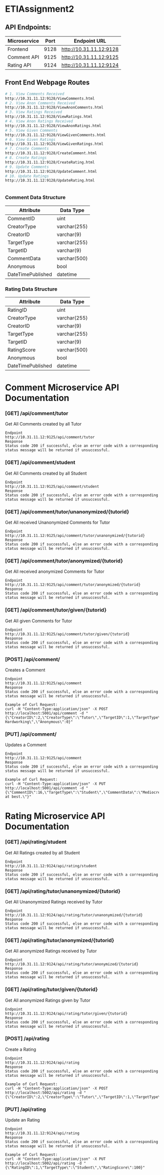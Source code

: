 # ETIAssignment2
## API Endpoints:
| Microservice  | Port | Endpoint URL |
| ------------- | ---- | ------------ |
| Frontend  | 9128 | http://10.31.11.12:9128 |
| Comment API  | 9125 | http://10.31.11.12:9125 |
| Rating API  | 9124 | http://10.31.11.12:9124 |

## Front End Webpage Routes
```sh
# 1. View Comments Received
http://10.31.11.12:9128/ViewComments.html
# 2. View Anon Comments Received
http://10.31.11.12:9128/ViewAnonComments.html
# 3. View Ratings Received
http://10.31.11.12:9128/ViewRatings.html
# 4. View Anon Ratings Received
http://10.31.11.12:9128/ViewAnonRatings.html
# 5. View Given Comments 
http://10.31.11.12:9128/ViewGivenComments.html
# 6. View Given Ratings 
http://10.31.11.12:9128/ViewGivenRatings.html
# 7. Create Comments 
http://10.31.11.12:9128/CreateComment.html
# 8. Create Ratings 
http://10.31.11.12:9128/CreateRating.html
# 9. Update Comments 
http://10.31.11.12:9128/UpdateComment.html
# 10. Update Ratings 
http://10.31.11.12:9128/UpdateRating.html



```


### Comment Data Structure
| Attribute | Data Type |
| --------- | ---- |
| CommentID | uint |
| CreatorType | varchar(255) |
| CreatorID | varchar(9) |
| TargetType | varchar(255) |
| TargetID | varchar(9) |
| CommentData | varchar(500) |
| Anonymous | bool |
| DateTimePublished | datetime |

### Rating Data Structure
| Attribute | Data Type |
| --------- | ---- |
| RatingID | uint |
| CreatorType | varchar(255) |
| CreatorID | varchar(9) |
| TargetType | varchar(255) |
| TargetID | varchar(9) |
| RatingScore | varchar(500) |
| Anonymous | bool |
| DateTimePublished | datetime |

# Comment Microservice API Documentation
### [GET] /api/comment/tutor
Get All Comments created by all Tutor
```
Endpoint
http://10.31.11.12:9125/api/comment/tutor
Response
Status code 200 if successful, else an error code with a corresponding status message will be returned if unsuccessful. 
```

### [GET] /api/comment/student
Get All Comments created by all Student
```
Endpoint
http://10.31.11.12:9125/api/comment/student
Response
Status code 200 if successful, else an error code with a corresponding status message will be returned if unsuccessful. 
```

### [GET] /api/comment/tutor/unanonymized/{tutorid}
Get All received Unanonymized Comments for Tutor
```
Endpoint
http://10.31.11.12:9125/api/comment/tutor/unanonymized/{tutorid}
Response
Status code 200 if successful, else an error code with a corresponding status message will be returned if unsuccessful. 
```

### [GET] /api/comment/tutor/anonymized/{tutorid}
Get All received anonymized Comments for Tutor
```
Endpoint
http://10.31.11.12:9125/api/comment/tutor/anonymized/{tutorid}
Response
Status code 200 if successful, else an error code with a corresponding status message will be returned if unsuccessful. 
```

### [GET] /api/comment/tutor/given/{tutorid}
Get All given Comments for Tutor
```
Endpoint
http://10.31.11.12:9125/api/comment/tutor/given/{tutorid}
Response
Status code 200 if successful, else an error code with a corresponding status message will be returned if unsuccessful. 
```

### [POST] /api/comment/
Creates a Comment
```
Endpoint
http://10.31.11.12:9125/api/comment
Response
Status code 200 if successful, else an error code with a corresponding status message will be returned if unsuccessful. 

Example of Curl Request: 
curl -H "Content-Type:application/json" -X POST http://localhost:5001/api/comment -d "{\"CreatorID\":2,\"CreatorType\":\"Tutor\",\"TargetID\":1,\"TargetType\":\"Student\",\"CommentData\":\"Very Hardworking\",\"Anonymous\":0}"

```

### [PUT] /api/comment/
Updates a Comment
```
Endpoint
http://10.31.11.12:9125/api/comment
Response
Status code 200 if successful, else an error code with a corresponding status message will be returned if unsuccessful. 

Example of Curl Request: 
curl -H "Content-Type:application/json" -X PUT http://localhost:5001/api/comment -d "{\"CommentID\":16,\"TargetType\":\"Student\",\"CommentData\":\"Mediocre at best.\"}"

```

# Rating Microservice API Documentation
### [GET] /api/rating/student
Get All Ratings created by all Student
```
Endpoint
http://10.31.11.12:9124/api/rating/student
Response
Status code 200 if successful, else an error code with a corresponding status message will be returned if unsuccessful. 
```

### [GET] /api/rating/tutor/unanonymized/{tutorid}
Get All Unanonymized Ratings received by Tutor
```
Endpoint
http://10.31.11.12:9124/api/rating/tutor/unanonymized/{tutorid}
Response
Status code 200 if successful, else an error code with a corresponding status message will be returned if unsuccessful. 
```

### [GET] /api/rating/tutor/anonymized/{tutorid}
Get All anonymized Ratings received by Tutor
```
Endpoint
http://10.31.11.12:9124/api/rating/tutor/anonymized/{tutorid}
Response
Status code 200 if successful, else an error code with a corresponding status message will be returned if unsuccessful. 
```

### [GET] /api/rating/tutor/given/{tutorid}
Get All anonymized Ratings given by Tutor
```
Endpoint
http://10.31.11.12:9124/api/rating/tutor/given/{tutorid}
Response
Status code 200 if successful, else an error code with a corresponding status message will be returned if unsuccessful. 
```

### [POST] /api/rating
Create a Rating
```
Endpoint
http://10.31.11.12:9124/api/rating
Response
Status code 200 if successful, else an error code with a corresponding status message will be returned if unsuccessful. 

Example of Curl Request:
curl -H "Content-Type:application/json" -X POST http://localhost:5002/api/rating -d "{\"CreatorID\":2,\"CreatorType\":\"Tutor\",\"TargetID\":1,\"TargetType\":\"Student\",\"RatingScore\":5,\"Anonymous\":0}"

```

### [PUT] /api/rating
Update an Rating
```
Endpoint
http://10.31.11.12:9124/api/rating
Response
Status code 200 if successful, else an error code with a corresponding status message will be returned if unsuccessful. 

Example of Curl Request:
curl -H "Content-Type:application/json" -X PUT http://localhost:5002/api/rating -d "{\"RatingID\":1,\"TargetType\":\"Student\",\"RatingScore\":100}"

```




